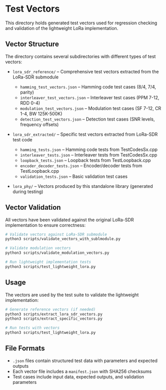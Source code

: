 # Test Vectors

This directory holds generated test vectors used for regression
checking and validation of the lightweight LoRa implementation.

## Vector Structure

The directory contains several subdirectories with different types of test vectors:

* `lora_sdr_reference/` – Comprehensive test vectors extracted from the LoRa-SDR submodule
  * `hamming_test_vectors.json` – Hamming code test cases (8/4, 7/4, parity)
  * `interleaver_test_vectors.json` – Interleaver test cases (PPM 7-12, RDD 0-4)
  * `modulation_test_vectors.json` – Modulation test cases (SF 7-12, CR 1-4, BW 125K-500K)
  * `detection_test_vectors.json` – Detection test cases (SNR levels, frequency offsets)

* `lora_sdr_extracted/` – Specific test vectors extracted from LoRa-SDR test code
  * `hamming_tests.json` – Hamming code tests from TestCodesSx.cpp
  * `interleaver_tests.json` – Interleaver tests from TestCodesSx.cpp
  * `loopback_tests.json` – Loopback tests from TestLoopback.cpp
  * `encoder_decoder_tests.json` – Encoder/decoder tests from TestLoopback.cpp
  * `validation_tests.json` – Basic validation test cases

* `lora_phy/` – Vectors produced by this standalone library (generated during testing)

## Vector Validation

All vectors have been validated against the original LoRa-SDR implementation to ensure correctness:

```bash
# Validate vectors against LoRa-SDR submodule
python3 scripts/validate_vectors_with_sublmodule.py

# Validate modulation vectors
python3 scripts/validate_modulation_vectors.py

# Run lightweight implementation tests
python3 scripts/test_lightweight_lora.py
```

## Usage

The vectors are used by the test suite to validate the lightweight implementation:

```bash
# Generate reference vectors (if needed)
python3 scripts/extract_lora_sdr_vectors.py
python3 scripts/extract_specific_vectors.py

# Run tests with vectors
python3 scripts/test_lightweight_lora.py
```

## File Formats

* `.json` files contain structured test data with parameters and expected outputs
* Each vector file includes a `manifest.json` with SHA256 checksums
* Test cases include input data, expected outputs, and validation parameters
